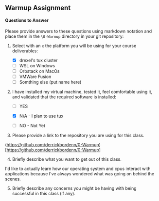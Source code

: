 ## Warmup Assignment

#### Questions to Answer
Please provide answers to these questions using markdown notation and place them in the `\0-Warmup` directory in your git repository:

1. Select with an `x` the platform you will be using for your course deliverables:

    - [x] drexel's tux cluster
    - [ ] WSL on Windows
    - [ ] Orbstack on MacOs
    - [ ] VMWare Fusion
    - [ ] Somthing else (put name here)

2. I have installed my virtual machine, tested it, feel comfortable using it, and validated that the required software is installed:

    - [ ] YES
    - [x] N/A - I plan to use tux
    - [ ] NO - Not Yet


3. Please provide a link to the repository you are using for this class.

(https://github.com/derrickbordenn/0-Warmup)[https://github.com/derrickbordenn/0-Warmup]

4. Briefly describe what you want to get out of this class.

I'd like to actually learn how our operating system and cpus interact with applications because I've always wondered what was going on behind the scenes.

5. Briefly describe any concerns you might be having with being successful in this class (if any).
